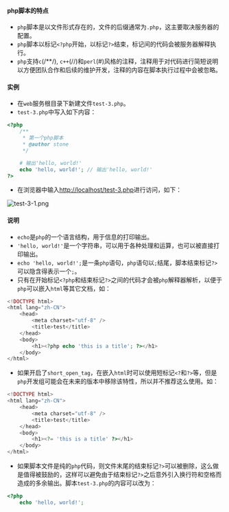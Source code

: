 #### php脚本的特点
* `php`脚本是以文件形式存在的，文件的后缀通常为`.php`，这主要取决服务器的配置。
* `php`脚本以标记`<?php`开始，以标记`?>`结束，标记间的代码会被服务器解释执行。
* `php`支持`c`(/**/), `c++`(//)和`perl`(#)风格的注释，注释用于对代码进行简短说明以方便团队合作和后续的维护开发，注释的内容在脚本执行过程中会被忽略。

#### 实例
* 在`web`服务根目录下新建文件`test-3.php`。
* `test-3.php`中写入如下内容：
```php
<?php 
    /**
     * 第一个php脚本
     * @author stone
     */

    # 输出'hello, world!'
    echo 'hello, world!'; // 输出'hello, world!'
?>
```
* 在浏览器中输入[http://localhost/test-3.php](http://localhost/test-3.php)进行访问，如下：

![test-3-1.png](http://upload-images.jianshu.io/upload_images/2050891-78e27e4341886954.png?imageMogr2/auto-orient/strip%7CimageView2/2/w/1240)

#### 说明
* `echo`是`php`的一个语言结构，用于信息的打印输出。
* `'hello, world!'`是一个字符串，可以用于各种处理和运算，也可以被直接打印输出。
* `echo 'hello, world!';`是一条`php`语句，`php`语句以`;`结尾，脚本结束标记`?>`可以隐含得表示一个`;`。
* 只有在开始标记`<?php`和结束标记`?>`之间的代码才会被`php`解释器解析，以便于`php`可以嵌入`html`等其它文档，如：
```php
<!DOCTYPE html>
<html lang="zh-CN">
    <head>
        <meta charset="utf-8" />
        <title>test</title>
    </head>
    <body>
        <h1><?php echo 'this is a title'; ?></h1>
    </body>
</html>
```
* 如果开启了`short_open_tag`，在嵌入`html`时可以使用短标记`<?`和`?>`等，但是`php`开发组可能会在未来的版本中移除该特性，所以并不推荐这么使用。如：
```php
<!DOCTYPE html>
<html lang="zh-CN">
    <head>
        <meta charset="utf-8" />
        <title>test</title>
    </head>
    <body>
        <h1><?= 'this is a title' ?></h1>
    </body>
</html>
```
* 如果脚本文件是纯的`php`代码，则文件末尾的结束标记`?>`可以被删除，这么做是值得被鼓励的，这样可以避免由于结束标记`?>`之后意外引入换行符和空格而造成的多余输出。脚本`test-3.php`的内容可以改为：
```php
<?php 
    echo 'hello, world!';
```